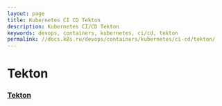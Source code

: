 ```yaml
---
layout: page
title: Kubernetes CI CD Tekton
description: Kubernetes CI/CD Tekton
keywords: devops, containers, kubernetes, ci/cd, tekton
permalink: //docs.k8s.ru/devops/containers/kubernetes/ci-cd/tekton/
---
```


# Tekton

### [Tekton](//docs.k8s.ru/devops/containers/kubernetes/ci-cd/tekton/sample/)
